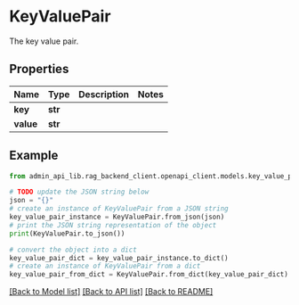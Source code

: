 # KeyValuePair

The key value pair.

## Properties

Name | Type | Description | Notes
------------ | ------------- | ------------- | -------------
**key** | **str** |  | 
**value** | **str** |      | 

## Example

```python
from admin_api_lib.rag_backend_client.openapi_client.models.key_value_pair import KeyValuePair

# TODO update the JSON string below
json = "{}"
# create an instance of KeyValuePair from a JSON string
key_value_pair_instance = KeyValuePair.from_json(json)
# print the JSON string representation of the object
print(KeyValuePair.to_json())

# convert the object into a dict
key_value_pair_dict = key_value_pair_instance.to_dict()
# create an instance of KeyValuePair from a dict
key_value_pair_from_dict = KeyValuePair.from_dict(key_value_pair_dict)
```
[[Back to Model list]](../README.md#documentation-for-models) [[Back to API list]](../README.md#documentation-for-api-endpoints) [[Back to README]](../README.md)


